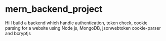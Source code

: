 # mern_backend_project
Hi I build a backend which handle authentication, token check, cookie parsing for a website using Node js, MongoDB, jsonwebtoken cookie-parser and bcryptjs
